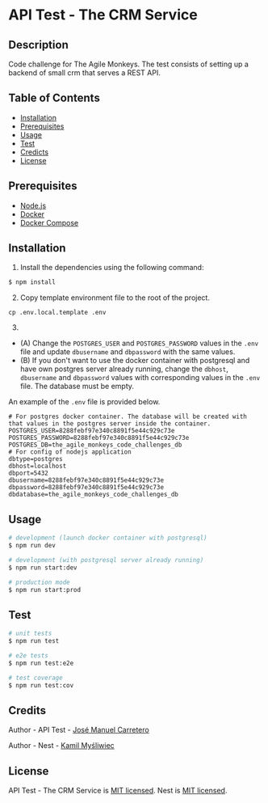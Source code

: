 # API Test - The CRM Service

## Description
Code challenge for The Agile Monkeys. The test consists of setting up a backend of small crm that serves a REST API.

## Table of Contents
- [Installation](#Installation)
- [Prerequisites](#Prerequisites)
- [Usage](#Usage)
- [Test](#Test)
- [Credicts](#Credits)
- [License](#License)

## Prerequisites
- [Node.js](https://nodejs.org/en/)
- [Docker](https://www.docker.com/get-started/)
- [Docker Compose](https://docs.docker.com/compose/install/)

## Installation

1. Install the dependencies using the following command:

```bash
$ npm install
```

2. Copy template environment file to the root of the project.

```
cp .env.local.template .env
```

3. 
- (A) Change the `POSTGRES_USER` and `POSTGRES_PASSWORD` values in the `.env` file and update `dbusername` and `dbpassword` with the same values. 
- (B) If you don't want to use the docker container with postgresql and have own postgres server already running, change the `dbhost`, `dbusername` and `dbpassword` values with corresponding values in the `.env` file. The database must be empty.

An example of the `.env` file is provided below.
```
# For postgres docker container. The database will be created with that values in the postgres server inside the container.
POSTGRES_USER=8288febf97e340c8891f5e44c929c73e
POSTGRES_PASSWORD=8288febf97e340c8891f5e44c929c73e
POSTGRES_DB=the_agile_monkeys_code_challenges_db
# For config of nodejs application
dbtype=postgres
dbhost=localhost
dbport=5432
dbusername=8288febf97e340c8891f5e44c929c73e
dbpassword=8288febf97e340c8891f5e44c929c73e
dbdatabase=the_agile_monkeys_code_challenges_db
```

## Usage

```bash
# development (launch docker container with postgresql)
$ npm run dev

# development (with postgresql server already running)
$ npm run start:dev

# production mode
$ npm run start:prod
```

## Test

```bash
# unit tests
$ npm run test

# e2e tests
$ npm run test:e2e

# test coverage
$ npm run test:cov
```

## Credits

Author - API Test - [José Manuel Carretero](https://github.com/josemanuelcarretero)

Author - Nest - [Kamil Myśliwiec](https://kamilmysliwiec.com)

## License

API Test - The CRM Service is [MIT licensed](LICENSE.txt).
Nest is [MIT licensed](LICENSE).
